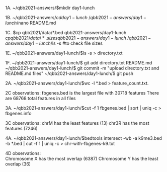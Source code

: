 1A. 
~/qbb2021-answers/$mkdir day1-lunch

1B.
~/qbb2021-answers/$cd day1-lunch
~/qbb2021-answers/day1-lunch/$nano README.md

1C.
$cp qbb2021/data/*.bed  qbb2021-answers/day1-lunch
$cp qbb2021/data/*.sizes  qbb2021-answers/day1-lunch
~/qbb2021-answers/day1-lunch/$ls -s  #to check file sizes

1E. 
~/qbb2021-answers/day1-lunch/$ls -s > directory.txt 

1F.
~/qbb2021-answers/day1-lunch/$ git add directory.txt README.md
~/qbb2021-answers/day1-lunch/$ git commit -m "upload directory.txt and README.md files"
~/qbb2021-answers/day1-lunch/$ git push

2A.
~/qbb2021-answers/day1-lunch/$wc -l *.bed > feature_count.txt. 

2C observations: 
fbgenes.bed is the largest file with 30718 features
There are 68768 total features in all files

3A.
~/qbb2021-answers/day1-lunch/$cut -f 1 fbgenes.bed | sort | uniq -c > fbgenes.info

3C observations:
chrM has the least features (13) 
chr3R has the most features (7246)

4A.
~/qbb2021-answers/day1-lunch/$bedtools intersect -wb -a k9me3.bed -b *.bed | cut -f 1 | uniq -c > chr-with-fbgenes-k9.txt

4D observations:  
Chromosome X has the most overlap (6387) 
Chromosome Y has the least overlap (36) 
